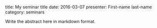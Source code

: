 title: My seminar title
date: 2016-03-07
presenter: First-name last-name
category: seminars

Write the abstract here in markdown format.
